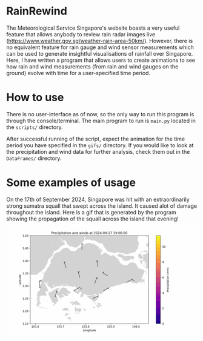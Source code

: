 # RainRewind
The Meteorological Service Singapore's website boasts a very useful feature that allows anybody to review rain radar images live (https://www.weather.gov.sg/weather-rain-area-50km/). However, there is no equivalent feature for rain gauge and wind sensor measurements which can be used to generate insightful visualisations of rainfall over Singapore. Here, I have written a program that allows users to create animations to see how rain and wind measurements (from rain and wind gauges on the ground) evolve with time for a user-specified time period.

# How to use
There is no user-interface as of now, so the only way to run this program is through the console/terminal. The main program to run is ```main.py``` located in the ```scripts/``` directory.

After successful running of the script, expect the animation for the time period you have specified in the ```gifs/``` directory. If you would like to look at the precipitation and wind data for further analysis, check them out in the ```DataFrames/``` directory.

# Some examples of usage
On the 17th of September 2024, Singapore was hit with an extraordinarily strong sumatra squall that swept across the island. It caused alot of damage throughout the island. Here is a gif that is generated by the program showing the propagation of the squall across the island that evening!
![](https://github.com/Sealbatter/RainRewind/blob/main/gifs/17sept24.gif)
